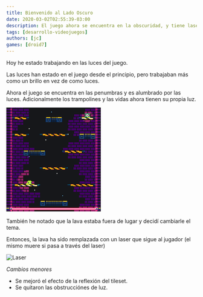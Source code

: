 ```yaml
---
title: Bienvenido al Lado Oscuro
date: 2020-03-02T02:55:39-03:00
description: El juego ahora se encuentra en la obscuridad, y tiene lasers!
tags: [desarrollo-videojuegos]
authors: [jc]
games: [droid7]
---
```


Hoy he estado trabajando en las luces del juego.

Las luces han estado en el juego desde el principio, pero trabajaban más como un brillo en vez de como luces.

Ahora el juego se encuentra en las penumbras y es alumbrado por las luces. Adicionalmente los trampolines y las vidas ahora tienen su propia luz.

![Dark mode](dark_mode.png)

También he notado que la lava estaba fuera de lugar y decidí cambiarle el tema.

Entonces, la lava ha sido remplazada con un laser que sigue al jugador (el mismo muere si pasa a través del laser)

![Laser](laser.gif)

_Cambios menores_

-   Se mejoró el efecto de la reflexión del tileset.
-   Se quitaron las obstrucciónes de luz.

